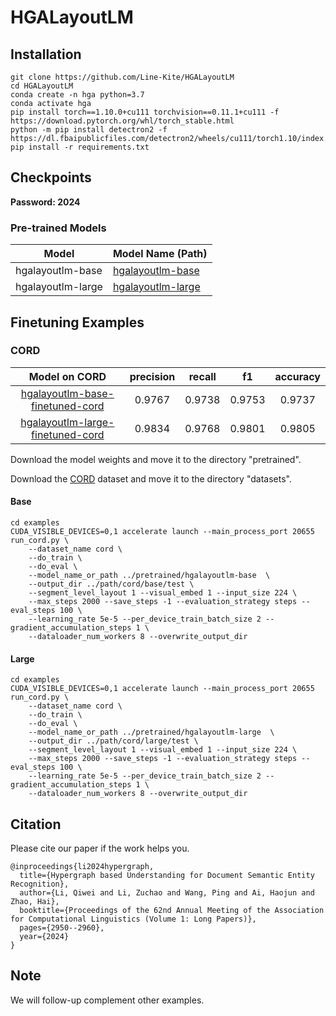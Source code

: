 # HGALayoutLM

## Installation

```
git clone https://github.com/Line-Kite/HGALayoutLM
cd HGALayoutLM
conda create -n hga python=3.7
conda activate hga
pip install torch==1.10.0+cu111 torchvision==0.11.1+cu111 -f https://download.pytorch.org/whl/torch_stable.html
python -m pip install detectron2 -f https://dl.fbaipublicfiles.com/detectron2/wheels/cu111/torch1.10/index.html
pip install -r requirements.txt
```


## Checkpoints

**Password: 2024**

### Pre-trained Models



| Model               | Model Name (Path)                                                                                              | 
|---------------------|----------------------------------------------------------------------------------------------------------------|
| hgalayoutlm-base  | [hgalayoutlm-base](https://pan.baidu.com/s/1UgvS83sdmyiCbhh1mfIDlQ)  |
| hgalayoutlm-large | [hgalayoutlm-large](https://pan.baidu.com/s/10Cln5iNXCvWkInIZvOP8-g) |


## Finetuning Examples

### CORD

  |Model on CORD                                                                                                                | precision | recall |    f1    | accuracy |
  |:---------------------------------------------------------------------------------------------------------------------------:|:---------:|:------:|:--------:|:--------:|
  | [hgalayoutlm-base-finetuned-cord](https://pan.baidu.com/s/1cMN8urfvHwceZXorMWHbLA)  |   0.9767  | 0.9738 |  0.9753  |  0.9737  |
  | [hgalayoutlm-large-finetuned-cord](https://pan.baidu.com/s/1PtE3Y12_5-Ap-cPUGvFwZg) |   0.9834  | 0.9768 |  0.9801  |  0.9805  |

Download the model weights and move it to the directory "pretrained".

Download the [CORD](https://huggingface.co/datasets/naver-clova-ix/cord-v2) dataset and move it to the directory "datasets".

#### Base

```
cd examples
CUDA_VISIBLE_DEVICES=0,1 accelerate launch --main_process_port 20655 run_cord.py \
    --dataset_name cord \
    --do_train \
    --do_eval \
    --model_name_or_path ../pretrained/hgalayoutlm-base  \
    --output_dir ../path/cord/base/test \
    --segment_level_layout 1 --visual_embed 1 --input_size 224 \
    --max_steps 2000 --save_steps -1 --evaluation_strategy steps --eval_steps 100 \
    --learning_rate 5e-5 --per_device_train_batch_size 2 --gradient_accumulation_steps 1 \
    --dataloader_num_workers 8 --overwrite_output_dir
```

#### Large

```
cd examples
CUDA_VISIBLE_DEVICES=0,1 accelerate launch --main_process_port 20655 run_cord.py \
    --dataset_name cord \
    --do_train \
    --do_eval \
    --model_name_or_path ../pretrained/hgalayoutlm-large  \
    --output_dir ../path/cord/large/test \
    --segment_level_layout 1 --visual_embed 1 --input_size 224 \
    --max_steps 2000 --save_steps -1 --evaluation_strategy steps --eval_steps 100 \
    --learning_rate 5e-5 --per_device_train_batch_size 2 --gradient_accumulation_steps 1 \
    --dataloader_num_workers 8 --overwrite_output_dir
```


## Citation
Please cite our paper if the work helps you.
```
@inproceedings{li2024hypergraph,
  title={Hypergraph based Understanding for Document Semantic Entity Recognition},
  author={Li, Qiwei and Li, Zuchao and Wang, Ping and Ai, Haojun and Zhao, Hai},
  booktitle={Proceedings of the 62nd Annual Meeting of the Association for Computational Linguistics (Volume 1: Long Papers)},
  pages={2950--2960},
  year={2024}
}

```


## Note

We will follow-up complement other examples.
